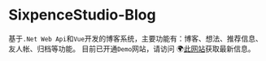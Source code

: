 # SixpenceStudio-Blog

基于`.Net Web Api`和`Vue`开发的博客系统，主要功能有：博客、想法、推荐信息、友人帐、归档等功能。
目前已开通`Demo`网站，请访问 🌍[此网站](http://www.dumiaoxin.top:8002/)获取最新信息。
